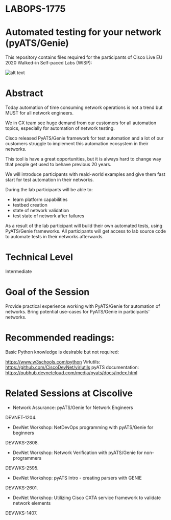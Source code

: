 # LABOPS-1775 
# Automated testing for your network (pyATS/Genie)

This repository contains files required for the participants of Cisco Live EU 2020 Walked-in Self-paced Labs (WISP):

![alt text](https://pubhub.devnetcloud.com/media/pyats/docs/_images/logo.png)

Abstract
================================================
Today automation of time consuming network operations is not a trend but MUST for all network engineers.

We in CX team see huge demand from our customers for all automation topics, especially for automation of network testing.

Cisco released PyATS/Genie framework for test automation and a lot of our customers struggle to implement this automation ecosystem in their networks.

This tool is have a great opportunities, but it is always hard to change way that people get used to behave previous 20 years.

We will introduce participants with reald-world examples and give them  fast start for test automation in their networks.

During the lab participants will be able to:
- learn platform capabilities
- testbed creation
- state of network validation
- test state of network after failures


As a result of the lab participant will build their own automated tests, using PyATS/Genie frameworks.
All participants will get access to lab source code to automate tests in their networks afterwards.

Technical Level
================
Intermediate

Goal of the Session
=========================================================
Provide practical experience working with PyATS/Genie for automation of networks.
Bring potential use-cases for PyATS/Genie in participants' networks.

Recommended readings:
=======================================================
Basic Python knowledge is desirable but not required:

https://www.w3schools.com/python
Virlutils: https://github.com/CiscoDevNet/virlutils
pyATS documentation: https://pubhub.devnetcloud.com/media/pyats/docs/index.html

# Related Sessions at Ciscolive
- Network Assurance: pyATS/Genie for Network Engineers

DEVNET-1204.
- DevNet Workshop: NetDevOps programming with pyATS/Genie for beginners

DEVWKS-2808.
- DevNet Workshop: Network Verification with pyATS/Genie for non-programmers

DEVWKS-2595.
- DevNet Workshop: pyATS Intro - creating parsers with GENIE

DEVWKS-2601.
- DevNet Workshop: Utilizing Cisco CXTA service framework to validate network elements

DEVWKS-1407.

